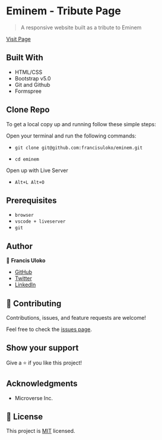 # Eminem - Tribute Page

> A responsive website built as a tribute to Eminem

[Visit Page](https://eminem-tribute-page.netlify.app/)

## Built With

- HTML/CSS
- Bootstrap v5.0
- Git and Github
- Formspree


## Clone Repo

To get a local copy up and running follow these simple steps:

Open your terminal and run the following commands:

   - `git clone git@github.com:francisuloko/eminem.git`

   - `cd eminem`

Open up with Live Server
   
   - `Alt+L Alt+O`

## Prerequisites

- `browser`
- `vscode + liveserver`
- `git`

## Author

👤 **Francis Uloko**

- [GitHub](https://github.com/francisuloko)
- [Twitter](https://twitter.com/francisuloko)
- [LinkedIn](https://linkedin.com/in/francisuloko)


## 🤝 Contributing

Contributions, issues, and feature requests are welcome!

Feel free to check the [issues page](https://github.com/francisuloko/eminem/issues).


## Show your support

Give a ⭐️ if you like this project!

## Acknowledgments

- Microverse Inc.

## 📝 License

This project is [MIT](https://mit-license.org/) licensed.


